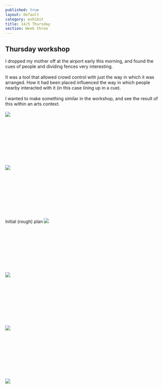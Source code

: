 ```yaml
---
published: true
layout: default
category: exhibit
title: 14/5 Thursday
section: Week three
---
```


## Thursday workshop

I dropped my mother off at the airport early this morning, and found the cues of people and dividing fences very interesting.
<br><br>
It was a tool that allowed crowd control with just the way in which it was arranged. How it had been placed influenced the way in which people nearby interacted with it (in this case lining up in a cue).
<br><br>
I wanted to make something similar in the workshop, and see the result of this within an arts context.
<br><br>
<img src="https://i.imgur.com/FRdv7EMl.jpg">
<br><br>
<br><br>
<br><br>
<br><br>
<br><br>
<img src="https://i.imgur.com/igWrABQl.jpg">
<br><br>
<br><br>
<br><br>
<br><br>
<br><br>
Initial (rough) plan
<img src="https://i.imgur.com/7fsYNiml.jpg">
<br><br>
<br><br>
<br><br>
<br><br>
<br><br>
<img src="https://i.imgur.com/ysy7bX9l.jpg">
<br><br>
<br><br>
<br><br>
<br><br>
<br><br>
<img src="https://i.imgur.com/5LPUQxIl.jpg">
<br><br>
<br><br>
<br><br>
<br><br>
<br><br>
<img src="https://i.imgur.com/TguvaxJl.jpg">
<br><br>
<br><br>
<br><br>
<br><br>
<br><br>
